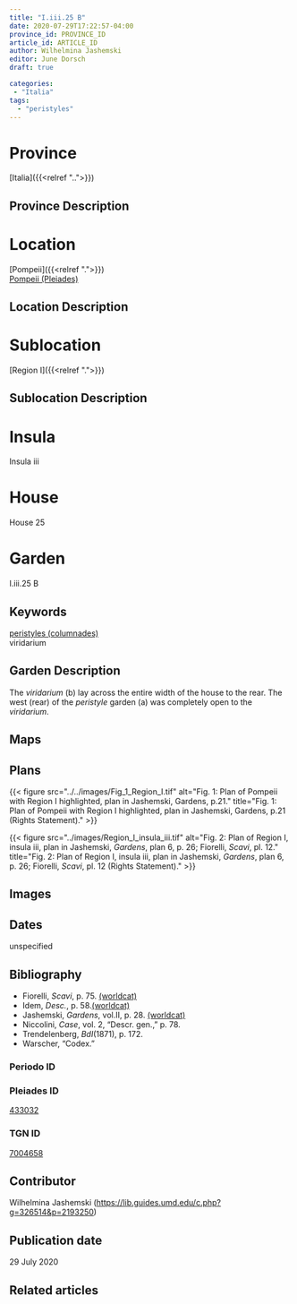 ```yaml
---
title: "I.iii.25 B"
date: 2020-07-29T17:22:57-04:00
province_id: PROVINCE_ID
article_id: ARTICLE_ID
author: Wilhelmina Jashemski
editor: June Dorsch
draft: true

categories:
 - "Italia"
tags:
  - "peristyles"
---
```


# Province

[Italia]({{<relref "..">}})

## Province Description

<!-- DESCRIPTION -->


# Location

[Pompeii]({{<relref ".">}}) \
[Pompeii (Pleiades)](https://pleiades.stoa.org/places/433032)

## Location Description

<!-- LEAVE THIS BLANK FOR NOW -->

# Sublocation

[Region I]({{<relref ".">}})

## Sublocation Description

<!-- DESCRIPTION -->

# Insula

Insula iii

# House

House 25

# Garden

I.iii.25 B

## Keywords

[peristyles (columnades)](http://vocab.getty.edu/page/aat/300004029) \
viridarium

## Garden Description

The *viridarium* (b) lay across the entire width of the house to the rear. The west (rear) of the *peristyle* garden (a) was completely open to the *viridarium*.

## Maps

<!--
OLD WAY (DO NOT USE)
![alt_text](../../images/image_name.ext)
*CAPTION*

NEW WAY ↓↓↓↓
{{< figure src="../../images/image_name.ext" alt="ALT_TEXT" title="CAPTION" >}}
-->

## Plans

{{< figure src="../../images/Fig_1_Region_I.tif" alt="Fig. 1: Plan of Pompeii with Region I highlighted, plan in Jashemski, Gardens, p.21." title="Fig. 1: Plan of Pompeii with Region I highlighted, plan in Jashemski, Gardens, p.21 (Rights Statement)." >}}

{{< figure src="../images/Region_I_insula_iii.tif" alt="Fig. 2: Plan of Region I, insula iii, plan in Jashemski, *Gardens*, plan 6, p. 26; Fiorelli,
*Scavi*, pl. 12." title="Fig. 2: Plan of Region I, insula iii, plan in Jashemski, *Gardens*, plan 6, p. 26; Fiorelli,
*Scavi*, pl. 12 (Rights Statement)." >}}

## Images


## Dates

unspecified

## Bibliography

* Fiorelli, *Scavi*, p. 75. [(worldcat)](http://www.worldcat.org/oclc/249024903)
* Idem, *Desc.*, p. 58.[(worldcat)](http://www.worldcat.org/oclc/908272023)
* Jashemski, *Gardens*, vol.II, p. 28. [(worldcat)](http://www.worldcat.org/oclc/921816405)
* Niccolini, *Case*, vol. 2, “Descr. gen.,” p. 78.
* Trendelenberg, *BdI*(1871), p. 172.
* Warscher, “Codex.”

### Periodo ID

<!-- [PERIODO_ID](https://pleiades.stoa.org/places/PLEIADES_ID) -->

### Pleiades ID

[433032](https://pleiades.stoa.org/places/433032)

### TGN ID

[7004658](http://vocab.getty.edu/page/tgn/7004658)

## Contributor

Wilhelmina Jashemski (https://lib.guides.umd.edu/c.php?g=326514&p=2193250)

## Publication date

29 July 2020

## Related articles

<!-- Links to other related articles. Leave blank for now -->
